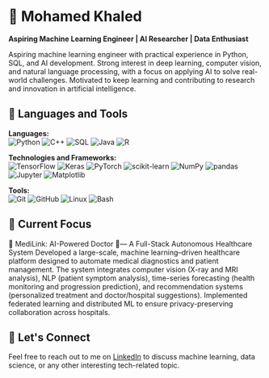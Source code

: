 # 🚀 Mohamed Khaled  
**Aspiring Machine Learning Engineer | AI Researcher | Data Enthusiast**  

Aspiring machine learning engineer with practical experience in Python, SQL, and AI development. Strong interest in deep learning, computer vision, and natural language processing, with a focus on applying AI to solve real-world challenges. Motivated to keep learning and contributing to research and innovation in artificial intelligence.

## 🧰 Languages and Tools

**Languages:**  
![Python](https://img.shields.io/badge/-Python-3776AB?style=for-the-badge&logo=python&logoColor=white&logoWidth=25) ![C++](https://img.shields.io/badge/-C++-00599C?style=for-the-badge&logo=cplusplus&logoColor=white&logoWidth=25) ![SQL](https://img.shields.io/badge/-SQL-006A4D?style=for-the-badge&logo=postgresql&logoColor=white&logoWidth=25) ![Java](https://img.shields.io/badge/-Java-007396?style=for-the-badge&logo=java&logoColor=white&logoWidth=25) ![R](https://img.shields.io/badge/-R-276DC3?style=for-the-badge&logo=r&logoColor=white&logoWidth=25)

**Technologies and Frameworks:**  
![TensorFlow](https://img.shields.io/badge/-TensorFlow-FF6F00?style=for-the-badge&logo=tensorflow&logoColor=white&logoWidth=25) ![Keras](https://img.shields.io/badge/-Keras-D00000?style=for-the-badge&logo=keras&logoColor=white&logoWidth=25) ![PyTorch](https://img.shields.io/badge/-PyTorch-EE4C2C?style=for-the-badge&logo=pytorch&logoColor=white&logoWidth=25) ![scikit-learn](https://img.shields.io/badge/-scikit--learn-F7931E?style=for-the-badge&logo=scikit-learn&logoColor=white&logoWidth=25) ![NumPy](https://img.shields.io/badge/-NumPy-013243?style=for-the-badge&logo=numpy&logoColor=white&logoWidth=25) ![pandas](https://img.shields.io/badge/-pandas-150458?style=for-the-badge&logo=pandas&logoColor=white&logoWidth=25) ![Jupyter](https://img.shields.io/badge/-Jupyter-F37626?style=for-the-badge&logo=jupyter&logoColor=white&logoWidth=25) ![Matplotlib](https://img.shields.io/badge/-Matplotlib-005C5C?style=for-the-badge&logo=matplotlib&logoColor=white&logoWidth=25)

**Tools:**  
![Git](https://img.shields.io/badge/-Git-F05032?style=for-the-badge&logo=git&logoColor=white&logoWidth=25) ![GitHub](https://img.shields.io/badge/-GitHub-181717?style=for-the-badge&logo=github&logoColor=white&logoWidth=25) ![Linux](https://img.shields.io/badge/-Linux-000000?style=for-the-badge&logo=linux&logoColor=white&logoWidth=25) ![Bash](https://img.shields.io/badge/-Bash-4EAA25?style=for-the-badge&logo=gnu-bash&logoColor=white&logoWidth=25)


## 🌱 Current Focus

🚀 MediLink: AI-Powered Doctor 🚀— A Full-Stack Autonomous Healthcare System
Developed a large-scale, machine learning–driven healthcare platform designed to automate medical diagnostics and patient management. The system integrates computer vision (X-ray and MRI analysis), NLP (patient symptom analysis), time-series forecasting (health monitoring and progression prediction), and recommendation systems (personalized treatment and doctor/hospital suggestions). Implemented federated learning and distributed ML to ensure privacy-preserving collaboration across hospitals.

## 🤝 Let's Connect  

Feel free to reach out to me on [LinkedIn](https://www.linkedin.com/in/mohamed-khaled-5928b0319) to discuss machine learning, data science, or any other interesting tech-related topic.

